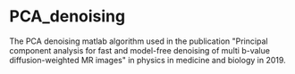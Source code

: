# PCA_denoising
The PCA denoising matlab algorithm used in the publication "Principal component analysis for fast and model-free denoising of multi b-value diffusion-weighted MR images" in physics in medicine and biology in 2019.
